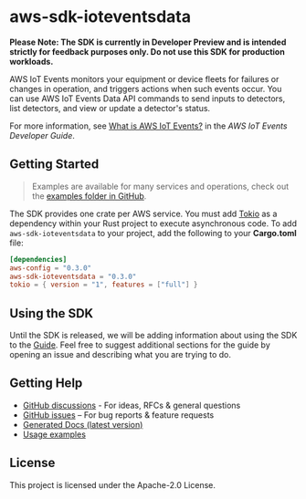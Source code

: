 # aws-sdk-ioteventsdata

**Please Note: The SDK is currently in Developer Preview and is intended strictly for
feedback purposes only. Do not use this SDK for production workloads.**

AWS IoT Events monitors your equipment or device fleets for failures or changes in operation, and triggers actions when such events occur. You can use AWS IoT Events Data API commands to send inputs to detectors, list detectors, and view or update a detector's status.

For more information, see [What is AWS IoT Events?](https://docs.aws.amazon.com/iotevents/latest/developerguide/what-is-iotevents.html) in the _AWS IoT Events Developer Guide_.

## Getting Started

> Examples are available for many services and operations, check out the
> [examples folder in GitHub](https://github.com/awslabs/aws-sdk-rust/tree/main/examples).

The SDK provides one crate per AWS service. You must add [Tokio](https://crates.io/crates/tokio)
as a dependency within your Rust project to execute asynchronous code. To add `aws-sdk-ioteventsdata` to
your project, add the following to your **Cargo.toml** file:

```toml
[dependencies]
aws-config = "0.3.0"
aws-sdk-ioteventsdata = "0.3.0"
tokio = { version = "1", features = ["full"] }
```

## Using the SDK

Until the SDK is released, we will be adding information about using the SDK to the
[Guide](https://github.com/awslabs/aws-sdk-rust/blob/main/Guide.md). Feel free to suggest
additional sections for the guide by opening an issue and describing what you are trying to do.

## Getting Help

* [GitHub discussions](https://github.com/awslabs/aws-sdk-rust/discussions) - For ideas, RFCs & general questions
* [GitHub issues](https://github.com/awslabs/aws-sdk-rust/issues/new/choose) – For bug reports & feature requests
* [Generated Docs (latest version)](https://awslabs.github.io/aws-sdk-rust/)
* [Usage examples](https://github.com/awslabs/aws-sdk-rust/tree/main/examples)

## License

This project is licensed under the Apache-2.0 License.

